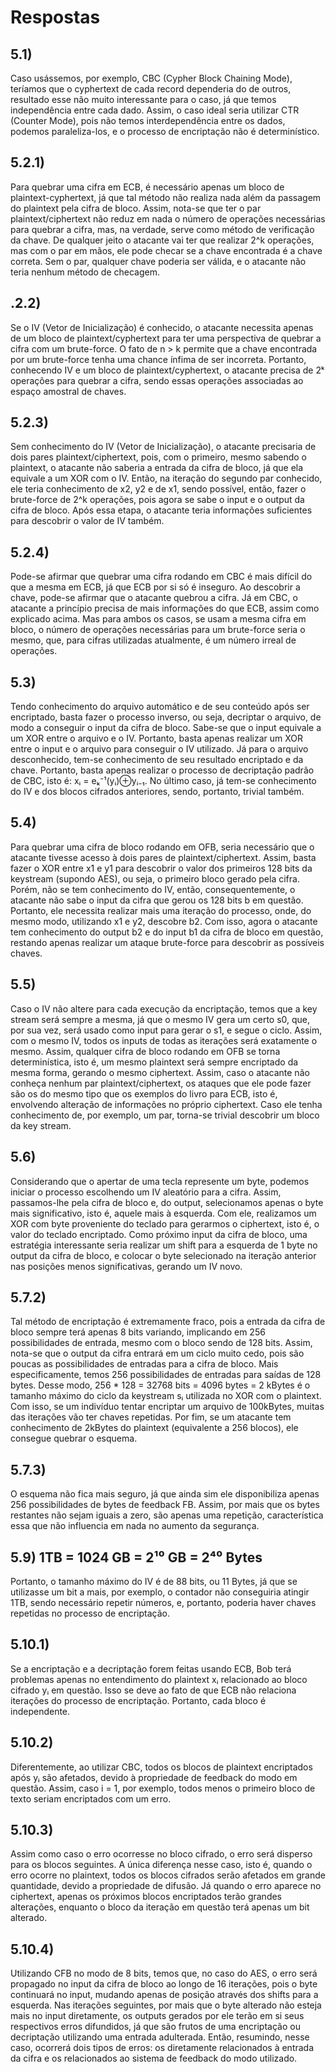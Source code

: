 # Respostas

## 5.1) 
Caso usássemos, por exemplo, CBC (Cypher Block Chaining Mode),
teríamos que o cyphertext de cada record dependeria do de outros, 
resultado esse não muito interessante para o caso, já que temos 
independência entre cada dado. Assim, o caso ideal seria utilizar
CTR (Counter Mode), pois não temos interdependência entre os
dados, podemos paraleliza-los, e o processo de encriptação não é
determinístico.

## 5.2.1)
Para quebrar uma cifra em ECB, é necessário apenas um bloco de 
plaintext-cyphertext, já que tal método não realiza nada além
da passagem do plaintext pela cifra de bloco. Assim, nota-se que
ter o par plaintext/ciphertext não reduz em nada o número de 
operações necessárias para quebrar a cifra, mas, na verdade, 
serve como método de verificação da chave. De qualquer jeito 
o atacante vai ter que realizar 2^k operações, mas com o par 
em mãos, ele pode checar se a chave encontrada é a chave correta.
Sem o par, qualquer chave poderia ser válida, e o atacante
não teria nenhum método de checagem.

## .2.2) 
Se o IV (Vetor de Inicialização) é conhecido, o atacante necessita
apenas de um bloco de plaintext/cyphertext para ter uma perspectiva 
de quebrar a cifra com um brute-force. O fato de n > k permite que
a chave encontrada por um brute-force tenha uma chance ínfima de ser 
incorreta. Portanto, conhecendo IV e um bloco de plaintext/cyphertext,
o atacante precisa de 2ᵏ operações para quebrar a cifra, sendo essas
operações associadas ao espaço amostral de chaves.

## 5.2.3)
Sem conhecimento do IV (Vetor de Inicialização), o atacante precisaria
de dois pares plaintext/ciphertext, pois, com o primeiro, mesmo
sabendo o plaintext, o atacante não saberia a entrada da cifra
de bloco, já que ela equivale a um XOR com o IV. Então, na iteração
do segundo par conhecido, ele teria conhecimento de x2, y2 e de x1,
sendo possível, então, fazer o brute-force de 2^k operações, pois 
agora se sabe o input e o output da cifra de bloco. Após essa etapa,
o atacante teria informações suficientes para descobrir o valor de
IV também.

## 5.2.4)
Pode-se afirmar que quebrar uma cifra rodando em CBC é mais difícil
do que a mesma em ECB, já que ECB por si só é inseguro. Ao descobrir
a chave, pode-se afirmar que o atacante quebrou a cifra. Já em CBC, 
o atacante a princípio precisa de mais informações do que ECB, assim
como explicado acima. Mas para ambos os casos, se usam a mesma cifra
em bloco, o número de operações necessárias para um brute-force seria
o mesmo, que, para cifras utilizadas atualmente, é um número irreal
de operações.

## 5.3)
Tendo conhecimento do arquivo automático e de seu conteúdo após ser 
encriptado, basta fazer o processo inverso, ou seja, decriptar o 
arquivo, de modo a conseguir o input da cifra de bloco. Sabe-se que 
o input equivale a um XOR entre o arquivo e o IV. Portanto, basta
apenas realizar um XOR entre o input e o arquivo para conseguir
o IV utilizado. 
Já para o arquivo desconhecido, tem-se conhecimento de seu resultado
encriptado e da chave. Portanto, basta apenas realizar o processo
de decriptação padrão de CBC, isto é: xᵢ = eₖ⁻¹(yᵢ)⊕yᵢ₋₁. No último
caso, já tem-se conhecimento do IV e dos blocos cifrados anteriores,
sendo, portanto, trivial também.

## 5.4)
Para quebrar uma cifra de bloco rodando em OFB, seria necessário
que o atacante tivesse acesso à dois pares de plaintext/ciphertext.
Assim, basta fazer o XOR entre x1 e y1 para descobrir o valor dos
primeiros 128 bits da keystream (supondo AES), ou seja, o primeiro
bloco gerado pela cifra. Porém, não se tem conhecimento do IV, então,
consequentemente, o atacante não sabe o input da cifra que gerou
os 128 bits b em questão. Portanto, ele necessita realizar mais 
uma iteração do processo, onde, do mesmo modo, utilizando x1 e y2,
descobre b2. Com isso, agora o atacante tem conhecimento do output 
b2 e do input b1 da cifra de bloco em questão, restando apenas 
realizar um ataque brute-force para descobrir as possíveis chaves.

## 5.5)
Caso o IV não altere para cada execução da encriptação, temos que
a key stream será sempre a mesma, já que o mesmo IV gera um certo 
s0, que, por sua vez, será usado como input para gerar o s1, e 
segue o ciclo. Assim, com o mesmo IV, todos os inputs de todas as
iterações será exatamente o mesmo. Assim, qualquer cifra de bloco
rodando em OFB se torna determinística, isto é, um mesmo plaintext
será sempre encriptado da mesma forma, gerando o mesmo ciphertext.
Assim, caso o atacante não conheça nenhum par plaintext/ciphertext,
os ataques que ele pode fazer são os do mesmo tipo que os exemplos
do livro para ECB, isto é, envolvendo alteração de informações
no próprio ciphertext. Caso ele tenha conhecimento de, por exemplo,
um par, torna-se trivial descobrir um bloco da key stream.

## 5.6)
Considerando que o apertar de uma tecla represente um byte, podemos
iniciar o processo escolhendo um IV aleatório para a cifra. Assim, 
passamos-lhe pela cifra de bloco e, do output, selecionamos apenas
o byte mais significativo, isto é, aquele mais à esquerda. Com ele,
realizamos um XOR com byte proveniente do teclado para gerarmos o 
ciphertext, isto é, o valor do teclado encriptado. Como próximo 
input da cifra de bloco, uma estratégia interessante seria realizar
um shift para a esquerda de 1 byte no output da cifra de bloco,
e colocar o byte selecionado na iteração anterior nas posições menos
significativas, gerando um IV novo.

## 5.7.2) 
Tal método de encriptação é extremamente fraco, pois a entrada
da cifra de bloco sempre terá apenas 8 bits variando, implicando em
256 possibilidades de entrada, mesmo com o bloco sendo de 128 bits.
Assim, nota-se que o output da cifra entrará em um ciclo muito cedo,
pois são poucas as possibilidades de entradas para a cifra de bloco.
Mais especificamente, temos 256 possibilidades de entradas para 
saídas de 128 bytes. Desse modo, 256 * 128 = 32768 bits = 4096 bytes 
= 2 kBytes é o tamanho máximo do ciclo da keystream sᵢ utilizada no
XOR com o plaintext. Com isso, se um indivíduo tentar encriptar um 
arquivo de 100kBytes, muitas das iterações vão ter chaves repetidas.
Por fim, se um atacante tem conhecimento de 2kBytes do plaintext 
(equivalente a 256 blocos), ele consegue quebrar o esquema.

## 5.7.3) 
O esquema não fica mais seguro, já que ainda sim ele disponibiliza
apenas 256 possibilidades de bytes de feedback FB. Assim, por mais que
os bytes restantes não sejam iguais a zero, são apenas uma repetição,
característica essa que não influencia em nada no aumento da segurança.

## 5.9) 1TB = 1024 GB = 2¹⁰ GB = 2⁴⁰ Bytes
Portanto, o tamanho máximo do IV é de 88 bits, ou 11 Bytes, já que 
se utilizasse um bit a mais, por exemplo, o contador não conseguiria
atingir 1TB, sendo necessário repetir números, e, portanto, poderia 
haver chaves repetidas no processo de encriptação.

## 5.10.1) 
Se a encriptação e a decriptação forem feitas usando ECB, Bob terá 
problemas apenas no entendimento do plaintext xᵢ relacionado ao bloco
cifrado yᵢ em questão. Isso se deve ao fato de que ECB não relaciona
iterações do processo de encriptação. Portanto, cada bloco é independente.

## 5.10.2)
Diferentemente, ao utilizar CBC, todos os blocos de plaintext encriptados
após yᵢ são afetados, devido à propriedade de feedback do modo em 
questão. Assim, caso i = 1, por exemplo, todos menos o primeiro bloco
de texto seriam encriptados com um erro.

## 5.10.3)
Assim como caso o erro ocorresse no bloco cifrado, o erro será disperso
para os blocos seguintes. A única diferença nesse caso, isto é, quando 
o erro ocorre no plaintext, todos os blocos cifrados serão afetados 
em grande quantidade, devido a propriedade de difusão. Já quando o
erro aparece no ciphertext, apenas os próximos blocos encriptados terão
grandes alterações, enquanto o bloco da iteração em questão terá apenas
um bit alterado.

## 5.10.4)
Utilizando CFB no modo de 8 bits, temos que, no caso do AES, o erro será
propagado no input da cifra de bloco ao longo de 16 iterações, pois o 
byte continuará no input, mudando apenas de posição através dos shifts
para a esquerda. Nas iterações seguintes, por mais que o byte alterado
não esteja mais no input diretamente, os outputs gerados por ele terão
em si seus respectivos erros difundidos, já que são frutos de uma 
encriptação ou decriptação utilizando uma entrada adulterada. Então, 
resumindo, nesse caso, ocorrerá dois tipos de erros: os diretamente 
relacionados à entrada da cifra e os relacionados ao sistema de feedback 
do modo utilizado.

